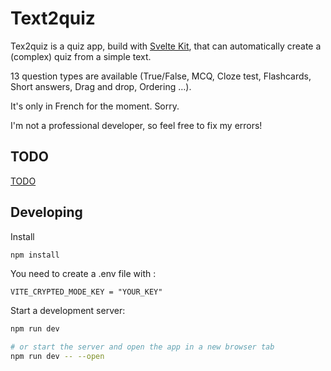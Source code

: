 # Text2quiz

Tex2quiz is a quiz app, build with [Svelte Kit](https://kit.svelte.dev/), that can automatically create a (complex) quiz from a simple text.

13 question types are available (True/False, MCQ, Cloze test, Flashcards, Short answers, Drag and drop, Ordering …).

It's only in French for the moment. Sorry.

I'm not a professional developer, so feel free to fix my errors!

## TODO

[TODO](https://github.com/eyssette/text2quiz/projects/1)

## Developing

Install

```bash
npm install

```

You need to create a .env file with :

```
VITE_CRYPTED_MODE_KEY = "YOUR_KEY"
```


Start a development server:

```bash
npm run dev

# or start the server and open the app in a new browser tab
npm run dev -- --open
```
